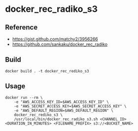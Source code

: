 # docker_rec_radiko_s3
## Reference
- https://gist.github.com/matchy2/3956266
- https://github.com/sankaku/docker_rec_radiko

## Build
```
docker build . -t docker_rec_rediko_s3
```

## Usage
```
docker run --rm \
    -e "AWS_ACCESS_KEY_ID=$AWS_ACCESS_KEY_ID" \
    -e "AWS_SECRET_ACCESS_KEY=$AWS_SECRET_ACCESS_KEY" \
    -e "AWS_DEFAULT_REGION=$AWS_DEFAULT_REGION" \
    docker_rec_rediko_s3 \
    /usr/local/bin/docker_rec_radiko_s3.sh <CHANNEL_ID> <DURATION_IN_MINUTES> <FILENAME_PREFIX> s3://<BUCKET_NAME>
```
